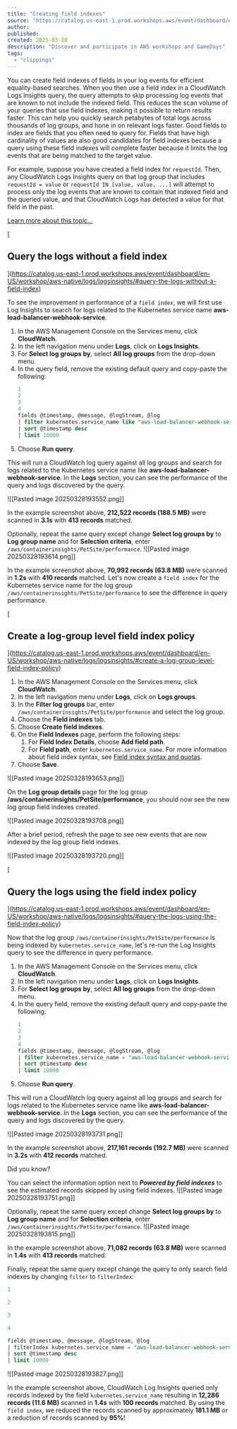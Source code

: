 ```yaml
---
title: "Creating field indexes"
source: "https://catalog.us-east-1.prod.workshops.aws/event/dashboard/en-US/workshop/aws-native/logs/logsinsights/createfieldindex"
author:
published:
created: 2025-03-28
description: "Discover and participate in AWS workshops and GameDays"
tags:
  - "clippings"
---
```

You can create field indexes of fields in your log events for efficient equality-based searches. When you then use a field index in a CloudWatch Logs Insights query, the query attempts to skip processing log events that are known to not include the indexed field. This reduces the scan volume of your queries that use field indexes, making it possible to return results faster. This can help you quickly search petabytes of total logs across thousands of log groups, and hone in on relevant logs faster. Good fields to index are fields that you often need to query for. Fields that have high cardinality of values are also good candidates for field indexes because a query using these field indexes will complete faster because it limits the log events that are being matched to the target value.

For example, suppose you have created a field index for `requestId`. Then, any CloudWatch Logs Insights query on that log group that includes `requestId = value` or `requestId IN [value, value, ...]` will attempt to process only the log events that are known to contain that indexed field and the queried value, and that CloudWatch Logs has detected a value for that field in the past.

[Learn more about this topic...](https://docs.aws.amazon.com/AmazonCloudWatch/latest/logs/CloudWatchLogs-Field-Indexing.html)

[

## Query the logs without a field index

](https://catalog.us-east-1.prod.workshops.aws/event/dashboard/en-US/workshop/aws-native/logs/logsinsights/#query-the-logs-without-a-field-index)

To see the improvement in performance of a `field index`, we will first use Log Insights to search for logs related to the Kubernetes service name **aws-load-balancer-webhook-service**.

1. In the AWS Management Console on the Services menu, click **CloudWatch**.
2. In the left navigation menu under **Logs**, click on **Logs Insights**.
3. For **Select log groups by**, select **All log groups** from the drop-down menu.
4. In the query field, remove the existing default query and copy-paste the following:
	```sql
	1
	2
	3
	4
	fields @timestamp, @message, @logStream, @log
	| filter kubernetes.service_name like "aws-load-balancer-webhook-service"
	| sort @timestamp desc
	| limit 10000
	```
5. Choose **Run query**.

This will run a CloudWatch log query against all log groups and search for logs related to the Kubernetes service name like **aws-load-balancer-webhook-service**. In the **Logs** section, you can see the performance of the query and logs discovered by the query.

![[Pasted image 20250328193552.png]]

In the example screenshot above, **212,522 records (188.5 MB)** were scanned in **3.1s** with **413 records** matched.

Optionally, repeat the same query except change **Select log groups by** to **Log group name** and for **Selection criteria**, enter `/aws/containerinsights/PetSite/performance`.
![[Pasted image 20250328193614.png]]

In the example screenshot above, **70,992 records (63.8 MB)** were scanned in **1.2s** with **410 records** matched. Let's now create a `field index` for the Kubernetes service name for the log group `/aws/containerinsights/PetSite/performance` to see the difference in query performance.

[

## Create a log-group level field index policy

](https://catalog.us-east-1.prod.workshops.aws/event/dashboard/en-US/workshop/aws-native/logs/logsinsights/#create-a-log-group-level-field-index-policy)
1. In the AWS Management Console on the Services menu, click **CloudWatch**.
2. In the left navigation menu under **Logs**, click on **Logs groups**.
3. In the **Filter log groups** bar, enter `/aws/containerinsights/PetSite/performance` and select the log group.
4. Choose the **Field indexes** tab.
5. Choose **Create field indexes**.
6. On the **Field Indexes** page, perform the following steps:
	1. For **Field Index Details**, choose **Add field path**.
	2. For **Field path**, enter `kubernetes.service_name`.
	For more information about field index syntax, see [Field index syntax and quotas](https://docs.aws.amazon.com/AmazonCloudWatch/latest/logs/CloudWatchLogs-Field-Indexing-Syntax.html).
7. Choose **Save**.

![[Pasted image 20250328193653.png]]

On the **Log group details** page for the log group **/aws/containerinsights/PetSite/performance**, you should now see the new log group field indexes created.

![[Pasted image 20250328193708.png]]

After a brief period, refresh the page to see new events that are now indexed by the log group field indexes.

![[Pasted image 20250328193720.png]]

[

## Query the logs using the field index policy

](https://catalog.us-east-1.prod.workshops.aws/event/dashboard/en-US/workshop/aws-native/logs/logsinsights/#query-the-logs-using-the-field-index-policy)

Now that the log group `/aws/containerinsights/PetSite/performance` is being indexed by `kubernetes.service_name`, let's re-run the Log Insights query to see the difference in query performance.

1. In the AWS Management Console on the Services menu, click **CloudWatch**.
2. In the left navigation menu under **Logs**, click on **Logs Insights**.
3. For **Select log groups by**, select **All log groups** from the drop-down menu.
4. In the query field, remove the existing default query and copy-paste the following:
	```sql
	1
	2
	3
	4
	fields @timestamp, @message, @logStream, @log
	| filter kubernetes.service_name = "aws-load-balancer-webhook-service"
	| sort @timestamp desc
	| limit 10000
	```
5. Choose **Run query**.

This will run a CloudWatch log query against all log groups and search for logs related to the Kubernetes service name like **aws-load-balancer-webhook-service**. In the **Logs** section, you can see the performance of the query and logs discovered by the query.

![[Pasted image 20250328193731.png]]

In the example screenshot above, **217,161 records (192.7 MB)** were scanned in **3.2s** with **412 records** matched.

Did you know?

You can select the information option next to ***Powered by field indexes*** to see the estimated records skipped by using field indexes. ![[Pasted image 20250328193751.png]]

Optionally, repeat the same query except change **Select log groups by** to **Log group name** and for **Selection criteria**, enter `/aws/containerinsights/PetSite/performance`.
![[Pasted image 20250328193815.png]]

In the example screenshot above, **71,082 records (63.8 MB)** were scanned in **1.4s** with **413 records** matched.

Finally, repeat the same query except change the query to only search field indexes by changing `filter` to `filterIndex`:

```sql
1

2

3

4

fields @timestamp, @message, @logStream, @log
| filterIndex kubernetes.service_name = "aws-load-balancer-webhook-service"
| sort @timestamp desc
| limit 10000
```

![[Pasted image 20250328193827.png]]

In the example screenshot above, CloudWatch Log Insights queried only records indexed by the field `kubernetes.service_name` resulting in **12,286 records (11.6 MB)** scanned in **1.4s** with **100 records** matched. By using the `field index`, we reduced the records scanned by approximately **181.1 MB** or a reduction of records scanned by **95%**!